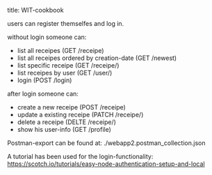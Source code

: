 title: WIT-cookbook

users can register themselfes and log in.

without login someone can: 
- list all receipes (GET /receipe)
- list all receipes ordered by creation-date (GET /newest)
- list specific receipe (GET /receipe/<id>)
- list receipes by user (GET /user/<id>)
- login (POST /login)

after login someone can:
- create a new receipe (POST /receipe)
- update a existing receipe (PATCH /receipe/<id>)
- delete a receipe (DELTE /receipe/<id>)
- show his user-info (GET /profile)


Postman-export can be found at:
./webapp2.postman_collection.json


A tutorial has been used for the login-functionality:
https://scotch.io/tutorials/easy-node-authentication-setup-and-local
